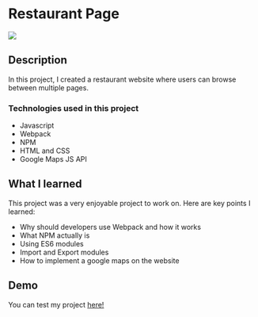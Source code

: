 # Restaurant Page

![](restaurant.gif)

## Description

In this project, I created a restaurant website where users can browse between multiple pages.

### Technologies used in this project

- Javascript
- Webpack
- NPM
- HTML and CSS
- Google Maps JS API

## What I learned

This project was a very enjoyable project to work on. Here are key points I learned:

- Why should developers use Webpack and how it works
- What NPM actually is
- Using ES6 modules
- Import and Export modules
- How to implement a google maps on the website

## Demo

You can test my project [here!](https://rochals.github.io/restaurant-page/)
